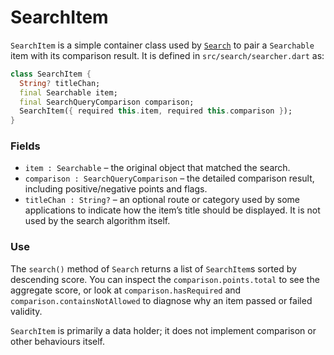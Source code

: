 # SearchItem

`SearchItem` is a simple container class used by [`Search`](./Search.md) to pair a `Searchable` item with its comparison result.  It is defined in `src/search/searcher.dart` as:

```dart
class SearchItem {
  String? titleChan;
  final Searchable item;
  final SearchQueryComparison comparison;
  SearchItem({ required this.item, required this.comparison });
}
```

### Fields

- `item : Searchable` – the original object that matched the search.
- `comparison : SearchQueryComparison` – the detailed comparison result, including positive/negative points and flags.
- `titleChan : String?` – an optional route or category used by some applications to indicate how the item’s title should be displayed.  It is not used by the search algorithm itself.

### Use

The `search()` method of `Search` returns a list of `SearchItem`s sorted by descending score.  You can inspect the `comparison.points.total` to see the aggregate score, or look at `comparison.hasRequired` and `comparison.containsNotAllowed` to diagnose why an item passed or failed validity.

`SearchItem` is primarily a data holder; it does not implement comparison or other behaviours itself.
